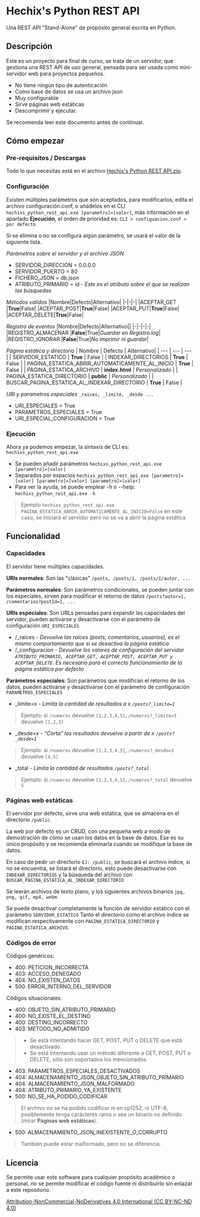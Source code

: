 # Hechix's Python REST API
Una REST API "Stand-Alone" de propósito general escrita en Python.

## Descripción
Este es un proyecto para final de curso, se trata de un servidor, que gestiona una REST API de uso general, pensada para ser usada como mini-servidor web para proyectos pequeños.
- No tiene ningún tipo de autenticación
- Como base de datos se usa un archivo json
- Muy configurable
- Sirve páginas web estáticas
- Descomprimir y ejecutar.

Se recomienda leer este documento antes de continuar.

## Cómo empezar
### Pre-requisitos / Descargas
Todo lo que necesitas está en el archivo [Hechix's Python REST API.zip](https://google.es).
### Configuración
Existen múltiples parámetros que son aceptados, para modificarlos, edita el archivo configuración.conf, o añádelos en el CLI `hechixs_python_rest_api.exe [parametro]=[valor]`, más información en el apartado **Ejecución**, el orden de prioridad es: `CLI > configuacion.conf > por defecto`

Si se elimina o no se configura algún parámetro, se usará el valor de la siguiente lista.

*Parámetros sobre el servidor y el archivo JSON*
- SERVIDOR_DIRECCION = 0.0.0.0
- SERVIDOR_PUERTO = 80
- FICHERO_JSON = db.json
- ATRIBUTO_PRIMARIO = id *- Este es el atributo sobre el que se realizan las búsquedas*

*Métodos validos*
|Nombre|Defecto|Alternativo|
|-|-|-|
|ACEPTAR_GET |**True**|False|
|ACEPTAR_POST|**True**|False|
|ACEPTAR_PUT|**True**|False|
|ACEPTAR_DELETE|**True**|False|

*Registro de eventos*
|Nombre|Defecto|Alternativo||
|-|-|-|-|
|REGISTRO_ALMACENAR |**False**|True|*Guardar en Registro.log*|
|REGISTRO_IGNORAR |**False**|True|*No imprimir ni guardar*|

*Página estática y directorio*
| Nombre | Defecto | Alternativo|
| --- | --- | --- |
| SERVIDOR_ESTATICO | **True** | False |
| INDEXAR_DIRECTORIOS | **True** | False |
| PAGINA_ESTATICA_ABRIR_AUTOMATICAMENTE_AL_INICIO | **True** | False |
| PAGINA_ESTATICA_ARCHIVO | **index.html** | *Personalizado* |
| PAGINA_ESTATICA_DIRECTORIO | **public** | *Personalizado* |
| BUSCAR_PAGINA_ESTATICA_AL_INDEXAR_DIRECTORIO | **True** | False |

*URI y parametros especiales*  `_raices, _limite, _desde ...`
- URI_ESPECIALES = True
- PARAMETROS_ESPECIALES = True
- URI_ESPECIAL_CONFIGURACION = True

### Ejecución
Ahora ya podemos empezar, la sintaxis de CLI es: `hechixs_python_rest_api.exe`
- Se pueden añadir parámetros `hechixs_python_rest_api.exe [parametro]=[valor]`
- Separados por espacios `hechixs_python_rest_api.exe [parametro]=[valor] [parametro]=[valor] [parametro]=[valor]`
- Para ver la ayuda, se puede emplear -h o --help: `hechixs_python_rest_api.exe -h`

> Ejemplo `hechixs_python_rest_api.exe PAGINA_ESTATICA_ABRIR_AUTOMATICAMENTE_AL_INICIO=False` en este caso, se iniciará el servidor pero no se va a abrir la página estática

## Funcionalidad
### Capacidades
El servidor tiene múltiples capacidades.

**URIs normales**:  Son las "clásicas" `/posts, /posts/1, /posts/1/autor, ...`

**Parámetros normales**: Son parámetros condicionales, se pueden juntar con los especiales, sirven para modificar el retorno de datos `/posts?autor=1, /comentarios?postId=1, ...`

**URIs especiales**: Son URLs pensadas para expandir las capacidades del servidor, pueden activarse y desactivarse con el parámetro de configuración `URI_ESPECIALES`
- /_raices  *- Devuelve las raíces (posts, comentarios, usuarios), es el mismo comportamiento que si se desactiva la página estática*
- /_configuracion *- Devuelve los valores de configuración del servidor `ATRIBUTO_PRIMARIO, ACEPTAR_GET, ACEPTAR_POST, ACEPTAR_PUT y ACEPTAR_DELETE`. Es necesario para el correcto funcionamiento de la página estática por defecto*

**Parámetros especiales**: Son parámetros que modifican el retorno de los datos, pueden activarse y desactivarse con el parámetro de configuración `PARAMETROS_ESPECIALES` 
- _limite=x *- Limita la cantidad de resultados a x `/posts?_limite=1`*
> Ejemplo: si `/numeros` devuelve `[1,2,3,4,5]`, `/numeros?_limite=3` devuelve `[1,2,3]`
- _desde=x *- "Corta" los resultados  devuelve a partir de x `/posts?_desde=1`*
> Ejemplo: si `/numeros` devuelve `[1,2,3,4,5]`, `/numeros?_desde=3` devuelve `[4,5]`
- _total *- Limita la cantidad de resultados `/posts?_total`*
> Ejemplo: si `/numeros` devuelve `[1,2,3,4,5]`, `/numeros?_total` devuelve `5`

### Páginas web estáticas
El servidor por defecto, sirve una web estática, que se almacena en el directorio `/public`.

La web por defecto es un CRUD, con una pequeña web a modo de demostración de cómo se usan los datos en la base de datos. Ese es su único propósito y se recomienda eliminarla cuando se modifique la base de datos.

En caso de pedir un directorio `EJ: /public`, se buscará el archivo índice, si no se encuentra, se listará el directorio, esto puede desactivarse con `INDEXAR_DIRECTORIOS` y la búsqueda del archivo con `BUSCAR_PAGINA_ESTATICA_AL_INDEXAR_DIRECTORIO`

Se leerán archivos de texto plano, y los siguientes archivos binarios `jpg, png, gif, mp4, webm`

Se puede desactivar completamente la función de servidor estático con el parámetro `SERVIDOR_ESTATICO`
Tanto el directorio como el archivo índice se modifican respectivamente con `PAGINA_ESTATICA_DIRECTORIO` y `PAGINA_ESTATICA_ARCHIVO`.

### Códigos de error
Códigos genéricos:
- 400: PETICION_INCORRECTA
- 403: ACCESO_DENEGADO
- 404: NO_EXISTEN_DATOS
- 500: ERROR_INTERNO_DEL_SERVIDOR

Códigos situacionales:
- 400: OBJETO_SIN_ATRIBUTO_PRIMARIO
- 400: NO_EXISTE_EL_DESTINO
- 400: DESTINO_INCORRECTO
- 403: METODO_NO_ADMITIDO 
>  - Se está intentando hacer GET, POST, PUT o DELETE que está desactivado.
>  - Se está intentando usar un método diferente a GET, POST, PUT o DELETE, sólo son soportados los mencionados.
- 403: PARAMETROS_ESPECIALES_DESACTIVADOS
- 404: ALMACENAMIENTO_JSON_OBJETO_SIN_ATRIBUTO_PRIMARIO
- 404: ALMACENAMIENTO_JSON_MALFORMADO
- 404: ATRIBUTO_PRIMARIO_YA_EXISTENTE
- 500: NO_SE_HA_PODIDO_CODIFICAR 
> El archivo no se ha podido codificar ni en cp1252, ni UTF-8, posiblemente tenga carácteres raros o sea un binario no definido (mirar **Páginas web estáticas**).
- 500: ALMACENAMIENTO_JSON_INEXISTENTE_O_CORRUPTO
> También puede estar malformado, pero no se diferencia.
> 
## Licencia
Se permite usar este software para cualquier propósito académico o personal, no se permite modificar el código fuente ni distribuirlo sin enlazar a este repositorio.

[Attribution-NonCommercial-NoDerivatives 4.0 International (CC BY-NC-ND 4.0)](https://creativecommons.org/licenses/by-nc-nd/4.0/)
